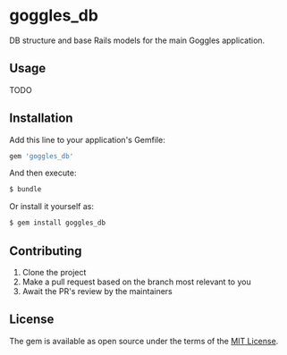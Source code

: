 # goggles_db
DB structure and base Rails models for the main Goggles application.

## Usage
TODO

## Installation
Add this line to your application's Gemfile:

```ruby
gem 'goggles_db'
```

And then execute:
```bash
$ bundle
```

Or install it yourself as:
```bash
$ gem install goggles_db
```

## Contributing
1. Clone the project
2. Make a pull request based on the branch most relevant to you
3. Await the PR's review by the maintainers


## License
The gem is available as open source under the terms of the [MIT License](https://opensource.org/licenses/MIT).
